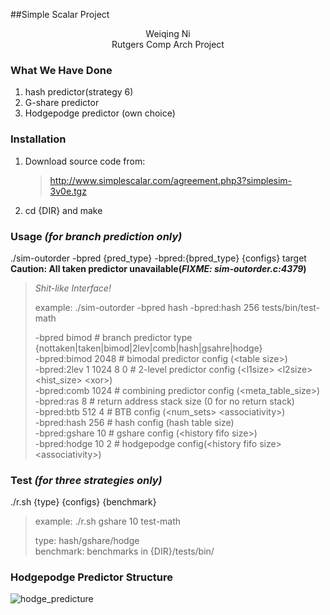 ##Simple Scalar Project
<center>Weiqing Ni</center>  
<center> Rutgers Comp Arch Project</center>  

### What We Have Done

1. hash predictor(strategy 6)  
2. G-share predictor   
3. Hodgepodge predictor (own choice)

### Installation 

1. Download source code from:

   > http://www.simplescalar.com/agreement.php3?simplesim-3v0e.tgz 

2. cd {DIR} and make



### Usage *(for branch prediction only)*

./sim-outorder -bpred {pred_type} -bpred:{bpred_type} {configs} target  
**Caution: All taken predictor unavailable(*FIXME: sim-outorder.c:4379*)**  

> *Shit-like Interface!*   
>
> example:  ./sim-outorder -bpred hash -bpred:hash 256 tests/bin/test-math   
>
> -bpred           bimod 		 # branch predictor type   {nottaken|taken|bimod|2lev|comb|hash|gsahre|hodge}  
> -bpred:bimod     2048			 # bimodal predictor config (\<table size\>)  
> -bpred:2lev      1 1024 8 0 	 # 2-level predictor config (\<l1size\> \<l2size\> \<hist_size\> \<xor\>)  
> -bpred:comb      1024 		 # combining predictor config (\<meta_table_size\>)  
> -bpred:ras       8		     # return address stack size (0 for no return stack)  
> -bpred:btb       512 4 		 # BTB config (\<num_sets\> \<associativity\>)  
> -bpred:hash      256  		 # hash config (hash table size)   
> -bpred:gshare    10 			 # gshare config (\<history fifo size\>)  
> -bpred:hodge	   10 2 		 # hodgepodge config(\<history fifo size\>\<associativity\>)

### Test *(for three strategies only)*  
./r.sh {type} {configs} {benchmark}  
> example: ./r.sh gshare 10 test-math  
>
> type: 		hash/gshare/hodge  
> benchmark:	benchmarks in {DIR}/tests/bin/

### Hodgepodge Predictor Structure

![hodge_predicture](https://cl.ly/0s1q0m2x2b0a/own%20predictor.png)

